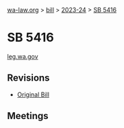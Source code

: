 [wa-law.org](/) > [bill](/bill/) > [2023-24](/bill/2023-24/) > [SB 5416](/bill/2023-24/sb/5416/)

# SB 5416
[leg.wa.gov](https://app.leg.wa.gov/billsummary?BillNumber=5416&Year=2023&Initiative=false)

## Revisions
* [Original Bill](1/)

## Meetings